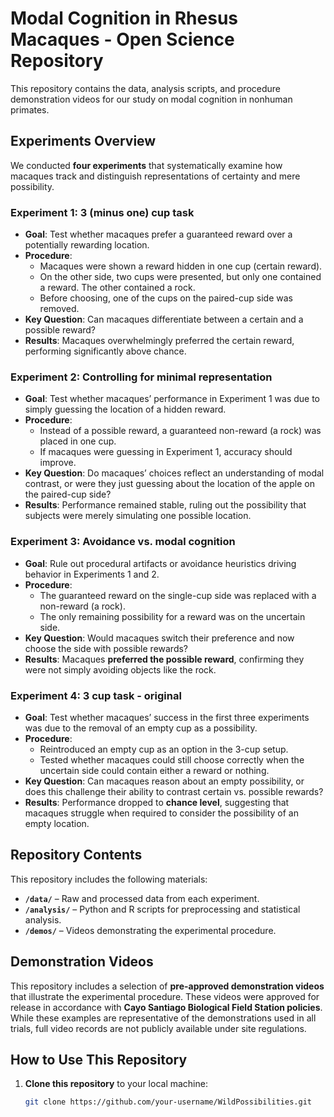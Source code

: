# Modal Cognition in Rhesus Macaques - Open Science Repository

This repository contains the data, analysis scripts, and procedure demonstration videos for our study on modal cognition in nonhuman primates.

## Experiments Overview
We conducted **four experiments** that systematically examine how macaques track and distinguish representations of certainty and mere possibility.

### **Experiment 1: 3 (minus one) cup task**
- **Goal**: Test whether macaques prefer a guaranteed reward over a potentially rewarding location.  
- **Procedure**:  
  - Macaques were shown a reward hidden in one cup (certain reward).  
  - On the other side, two cups were presented, but only one contained a reward. The other contained a rock. 
  - Before choosing, one of the cups on the paired-cup side was removed.  
- **Key Question**: Can macaques differentiate between a certain and a possible reward?  
- **Results**: Macaques overwhelmingly preferred the certain reward, performing significantly above chance.  


### **Experiment 2: Controlling for minimal representation**  
- **Goal**: Test whether macaques’ performance in Experiment 1 was due to simply guessing the location of a hidden reward.  
- **Procedure**:  
  - Instead of a possible reward, a guaranteed non-reward (a rock) was placed in one cup.  
  - If macaques were guessing in Experiment 1, accuracy should improve.  
- **Key Question**: Do macaques’ choices reflect an understanding of modal contrast, or were they just guessing about the location of the apple on the paired-cup side?  
- **Results**: Performance remained stable, ruling out the possibility that subjects were merely simulating one possible location.


### **Experiment 3: Avoidance vs. modal cognition**  
- **Goal**: Rule out procedural artifacts or avoidance heuristics driving behavior in Experiments 1 and 2.  
- **Procedure**:  
  - The guaranteed reward on the single-cup side was replaced with a non-reward (a rock).  
  - The only remaining possibility for a reward was on the uncertain side.  
- **Key Question**: Would macaques switch their preference and now choose the side with possible rewards?  
- **Results**: Macaques **preferred the possible reward**, confirming they were not simply avoiding objects like the rock.


### **Experiment 4: 3 cup task - original**  
- **Goal**: Test whether macaques’ success in the first three experiments was due to the removal of an empty cup as a possibility.  
- **Procedure**:  
  - Reintroduced an empty cup as an option in the 3-cup setup.  
  - Tested whether macaques could still choose correctly when the uncertain side could contain either a reward or nothing.  
- **Key Question**: Can macaques reason about an empty possibility, or does this challenge their ability to contrast certain vs. possible rewards?  
- **Results**: Performance dropped to **chance level**, suggesting that macaques struggle when required to consider the possibility of an empty location.


## Repository Contents
This repository includes the following materials:
- **`/data/`** – Raw and processed data from each experiment.
- **`/analysis/`** – Python and R scripts for preprocessing and statistical analysis.
- **`/demos/`** – Videos demonstrating the experimental procedure.

## Demonstration Videos  
This repository includes a selection of **pre-approved demonstration videos** that illustrate the experimental procedure. These videos were approved for release in accordance with **Cayo Santiago Biological Field Station policies**. While these examples are representative of the demonstrations used in all trials, full video records are not publicly available under site regulations.

## How to Use This Repository
1. **Clone this repository** to your local machine:
   ```bash
   git clone https://github.com/your-username/WildPossibilities.git

